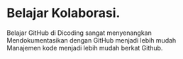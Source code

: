 # Belajar Kolaborasi.
Belajar GitHub di Dicoding sangat menyenangkan <br>
Mendokumentasikan dengan GitHub menjadi lebih mudah <br>
Manajemen kode menjadi  lebih mudah berkat Github.
